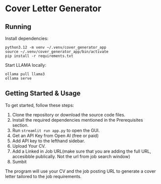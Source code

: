 # Cover Letter Generator

## Running

Install dependencies:

```
python3.12 -m venv ~/.venv/cover_generator_app
source ~/.venv/cover_generator_app/bin/activate
pip install -r requirements.txt
```

Start LLAMA locally:

```
ollama pull llama3
ollama serve
```

## Getting Started & Usage

To get started, follow these steps:

1. Clone the repository or download the source code files.
2. Install the required dependencies mentioned in the Prerequisites section.
3. Run ```streamlit run app.py``` to open the GUI.
4. Get an API Key from Open AI (free or paid)
5. Add API key to the lefthand sidebar.
6. Upload Your CV.
7. Add a Linked in Job URL(make sure that you are adding the full URL, accesibble publically. Not the url from job search window)
8. Sumbit

The program will use your CV and the job posting URL to generate a cover letter tailored to the job requirements. 
